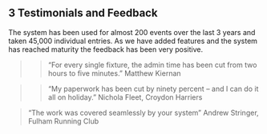 ## __3__ Testimonials and Feedback

The system has been used for almost 200 events over the last 3 years and taken 45,000 individual entries. As we have added features and the system has reached maturity the feedback has been very positive.

>> “For every single fixture, the admin time has been cut from two hours to five minutes.”
        Matthew Kiernan

>> “My paperwork has been cut by ninety percent – and I can do it all on holiday.”
        Nichola Fleet, Croydon Harriers

> “The work was covered seamlessly by your system”
        Andrew Stringer, Fulham Running Club

